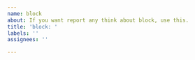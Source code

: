 ```yaml
---
name: block
about: If you want report any think about block, use this.
title: 'block: '
labels: ''
assignees: ''

---
```




